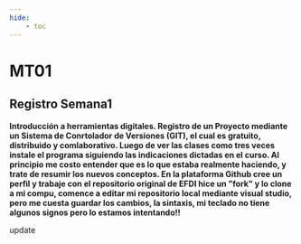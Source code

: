 ```yaml
---
hide:
    - toc
---
```


# MT01
## Registro Semana1

**Introducción a herramientas digitales. Registro de un Proyecto mediante un Sistema de Conrtolador de Versiones (GIT), el cual es gratuito, distribuido y comlaborativo. 
Luego de ver las clases como tres veces instale el programa siguiendo las indicaciones dictadas en el curso. Al principio me costo entender que es lo que estaba realmente haciendo, y trate de resumir los nuevos conceptos.
En la plataforma Github cree un perfil y trabaje con el repositorio original de EFDI hice un "fork" y lo clone a mi compu, comence a editar mi repositorio local mediante visual studio, pero me cuesta guardar los cambios, la sintaxis, mi teclado no tiene algunos signos pero lo estamos intentando!!**

update